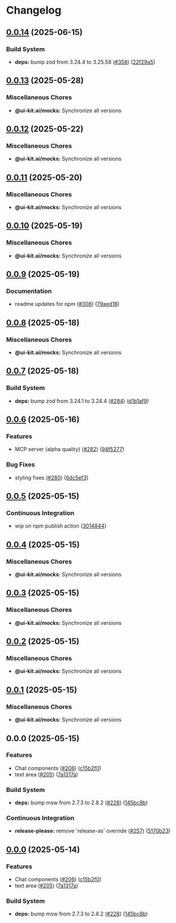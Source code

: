 # Changelog

## [0.0.14](https://github.com/alex-mcgovern/ui-kit.ai/compare/@ui-kit.ai/mocks@v0.0.13...@ui-kit.ai/mocks@v0.0.14) (2025-06-15)


### Build System

* **deps:** bump zod from 3.24.4 to 3.25.58 ([#358](https://github.com/alex-mcgovern/ui-kit.ai/issues/358)) ([22f29a5](https://github.com/alex-mcgovern/ui-kit.ai/commit/22f29a5445e39aed2e7027b8a0d780a5009a2d16))

## [0.0.13](https://github.com/alex-mcgovern/ui-kit.ai/compare/@ui-kit.ai/mocks@v0.0.12...@ui-kit.ai/mocks@v0.0.13) (2025-05-28)


### Miscellaneous Chores

* **@ui-kit.ai/mocks:** Synchronize all versions

## [0.0.12](https://github.com/alex-mcgovern/ui-kit.ai/compare/@ui-kit.ai/mocks@v0.0.11...@ui-kit.ai/mocks@v0.0.12) (2025-05-22)


### Miscellaneous Chores

* **@ui-kit.ai/mocks:** Synchronize all versions

## [0.0.11](https://github.com/alex-mcgovern/ui-kit.ai/compare/@ui-kit.ai/mocks@v0.0.10...@ui-kit.ai/mocks@v0.0.11) (2025-05-20)


### Miscellaneous Chores

* **@ui-kit.ai/mocks:** Synchronize all versions

## [0.0.10](https://github.com/alex-mcgovern/ui-kit.ai/compare/@ui-kit.ai/mocks@v0.0.9...@ui-kit.ai/mocks@v0.0.10) (2025-05-19)


### Miscellaneous Chores

* **@ui-kit.ai/mocks:** Synchronize all versions

## [0.0.9](https://github.com/alex-mcgovern/ui-kit.ai/compare/@ui-kit.ai/mocks@v0.0.8...@ui-kit.ai/mocks@v0.0.9) (2025-05-19)


### Documentation

* readme updates for npm ([#308](https://github.com/alex-mcgovern/ui-kit.ai/issues/308)) ([79aed18](https://github.com/alex-mcgovern/ui-kit.ai/commit/79aed186b2eb89e483da5f147c0db9596a349949))

## [0.0.8](https://github.com/alex-mcgovern/ui-kit.ai/compare/@ui-kit.ai/mocks@v0.0.7...@ui-kit.ai/mocks@v0.0.8) (2025-05-18)


### Miscellaneous Chores

* **@ui-kit.ai/mocks:** Synchronize all versions

## [0.0.7](https://github.com/alex-mcgovern/ui-kit.ai/compare/@ui-kit.ai/mocks@v0.0.6...@ui-kit.ai/mocks@v0.0.7) (2025-05-18)


### Build System

* **deps:** bump zod from 3.24.1 to 3.24.4 ([#284](https://github.com/alex-mcgovern/ui-kit.ai/issues/284)) ([d1b1af9](https://github.com/alex-mcgovern/ui-kit.ai/commit/d1b1af9c52ed153e939d6531c5c43e9594dbb73d))

## [0.0.6](https://github.com/alex-mcgovern/ui-kit.ai/compare/@ui-kit.ai/mocks@v0.0.5...@ui-kit.ai/mocks@v0.0.6) (2025-05-16)


### Features

* MCP server (alpha quality) ([#282](https://github.com/alex-mcgovern/ui-kit.ai/issues/282)) ([94f5277](https://github.com/alex-mcgovern/ui-kit.ai/commit/94f527783562e26f8a0b6c2e502ea6755c104fc6))


### Bug Fixes

* styling fixes ([#280](https://github.com/alex-mcgovern/ui-kit.ai/issues/280)) ([6dc5ef3](https://github.com/alex-mcgovern/ui-kit.ai/commit/6dc5ef3a733a9a40e559d91626e285c43ee2c13c))

## [0.0.5](https://github.com/alex-mcgovern/ui-kit.ai/compare/@ui-kit.ai/mocks@v0.0.4...@ui-kit.ai/mocks@v0.0.5) (2025-05-15)


### Continuous Integration

* wip on npm publish action ([3014844](https://github.com/alex-mcgovern/ui-kit.ai/commit/301484489287eb14713b16a28fba686e5c5040eb))

## [0.0.4](https://github.com/alex-mcgovern/ui-kit.ai/compare/@ui-kit.ai/mocks@v0.0.3...@ui-kit.ai/mocks@v0.0.4) (2025-05-15)


### Miscellaneous Chores

* **@ui-kit.ai/mocks:** Synchronize all versions

## [0.0.3](https://github.com/alex-mcgovern/ui-kit.ai/compare/@ui-kit.ai/mocks@v0.0.2...@ui-kit.ai/mocks@v0.0.3) (2025-05-15)


### Miscellaneous Chores

* **@ui-kit.ai/mocks:** Synchronize all versions

## [0.0.2](https://github.com/alex-mcgovern/ui-kit.ai/compare/@ui-kit.ai/mocks@v0.0.1...@ui-kit.ai/mocks@v0.0.2) (2025-05-15)


### Miscellaneous Chores

* **@ui-kit.ai/mocks:** Synchronize all versions

## [0.0.1](https://github.com/alex-mcgovern/ui-kit.ai/compare/@ui-kit.ai/mocks@v0.0.0...@ui-kit.ai/mocks@v0.0.1) (2025-05-15)


### Miscellaneous Chores

* **@ui-kit.ai/mocks:** Synchronize all versions

## 0.0.0 (2025-05-15)


### Features

* Chat components ([#206](https://github.com/alex-mcgovern/ui-kit.ai/issues/206)) ([c15b2f0](https://github.com/alex-mcgovern/ui-kit.ai/commit/c15b2f0df4dbd0c4123a08504704804689511259))
* text area ([#205](https://github.com/alex-mcgovern/ui-kit.ai/issues/205)) ([7a1317a](https://github.com/alex-mcgovern/ui-kit.ai/commit/7a1317a9b9a7b997e97ab59c60c16f78bedf9724))


### Build System

* **deps:** bump msw from 2.7.3 to 2.8.2 ([#228](https://github.com/alex-mcgovern/ui-kit.ai/issues/228)) ([145bc8b](https://github.com/alex-mcgovern/ui-kit.ai/commit/145bc8bcc06455dbb303abfa51e2b9a6ba5c2c34))


### Continuous Integration

* **release-please:** remove 'release-as' override ([#257](https://github.com/alex-mcgovern/ui-kit.ai/issues/257)) ([5170b23](https://github.com/alex-mcgovern/ui-kit.ai/commit/5170b236357566805253a8cfa35c5d57995e49a7))

## [0.0.0](https://github.com/alex-mcgovern/ui-kit.ai/compare/@ui-kit.ai/mocks-v0.0.0-alpha.3...@ui-kit.ai/mocks@v0.0.0) (2025-05-14)


### Features

* Chat components ([#206](https://github.com/alex-mcgovern/ui-kit.ai/issues/206)) ([c15b2f0](https://github.com/alex-mcgovern/ui-kit.ai/commit/c15b2f0df4dbd0c4123a08504704804689511259))
* text area ([#205](https://github.com/alex-mcgovern/ui-kit.ai/issues/205)) ([7a1317a](https://github.com/alex-mcgovern/ui-kit.ai/commit/7a1317a9b9a7b997e97ab59c60c16f78bedf9724))


### Build System

* **deps:** bump msw from 2.7.3 to 2.8.2 ([#228](https://github.com/alex-mcgovern/ui-kit.ai/issues/228)) ([145bc8b](https://github.com/alex-mcgovern/ui-kit.ai/commit/145bc8bcc06455dbb303abfa51e2b9a6ba5c2c34))

